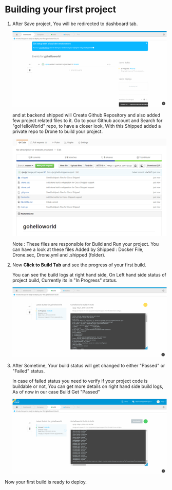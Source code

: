# Building your first project

1. After Save project, You will be redirected to dashboard tab.

    ![](assets/3_1.PNG)

    and at backend shipped will Create Github Repository and also added few project related files to it. Go to your Github account and Search for "goHelloWorld" repo, to have a closer look, With this Shipped added a private repo to Drone to build your project.

	![](assets/3_0.PNG)
    
    Note : These files are responsible for Build and Run your project. You can have a look at these files Added by Shipped : Docker File, Drone.sec, Drone.yml and .shipped (folder).

2. Now **Click to Build Tab** and see the progress of your first build.
    
    You can see the build logs at right hand side, On Left hand side status of project build, Currently its in "In Progress" status.

    ![](assets/3_2.PNG)

3. After Sometime, Your build status will get changed to either "Passed" or "Failed" status. 

    In case of failed status you need to verify if your project code is buildable or not, You can get more details on right hand side build logs, As of now in our case Build Get "Passed"
    
    ![](assets/3_3.PNG)


Now your first build is ready to deploy.